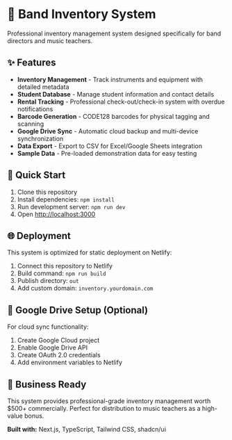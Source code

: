 # 🎵 Band Inventory System

Professional inventory management system designed specifically for band directors and music teachers.

## ✨ Features

- **Inventory Management** - Track instruments and equipment with detailed metadata
- **Student Database** - Manage student information and contact details  
- **Rental Tracking** - Professional check-out/check-in system with overdue notifications
- **Barcode Generation** - CODE128 barcodes for physical tagging and scanning
- **Google Drive Sync** - Automatic cloud backup and multi-device synchronization
- **Data Export** - Export to CSV for Excel/Google Sheets integration
- **Sample Data** - Pre-loaded demonstration data for easy testing

## 🚀 Quick Start

1. Clone this repository
2. Install dependencies: `npm install`
3. Run development server: `npm run dev`
4. Open [http://localhost:3000](http://localhost:3000)

## 🌐 Deployment

This system is optimized for static deployment on Netlify:

1. Connect this repository to Netlify
2. Build command: `npm run build`
3. Publish directory: `out`
4. Add custom domain: `inventory.yourdomain.com`

## 🔧 Google Drive Setup (Optional)

For cloud sync functionality:

1. Create Google Cloud project
2. Enable Google Drive API
3. Create OAuth 2.0 credentials
4. Add environment variables to Netlify

## 💼 Business Ready

This system provides professional-grade inventory management worth $500+ commercially. Perfect for distribution to music teachers as a high-value bonus.

**Built with:** Next.js, TypeScript, Tailwind CSS, shadcn/ui
